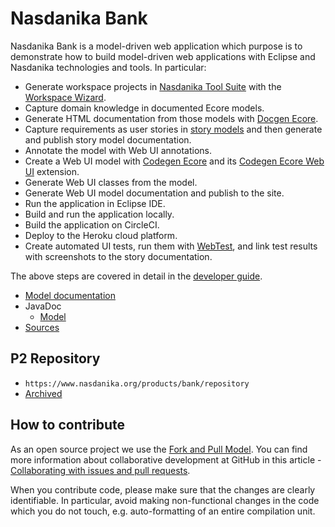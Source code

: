 # Nasdanika Bank

Nasdanika Bank is a model-driven web application which purpose is to demonstrate how to build model-driven web applications with Eclipse and Nasdanika technologies and tools.
In particular:

* Generate workspace projects in [Nasdanika Tool Suite](../tools/index.html) with the [Workspace Wizard](../workspace-wizard/index.html).
* Capture domain knowledge in documented Ecore models.
* Generate HTML documentation from those models with [Docgen Ecore](../docgen-ecore/index.html).
* Capture requirements as user stories in [story models](../story/index.html) and then generate and publish story model documentation.
* Annotate the model with Web UI annotations.
* Create a Web UI model with [Codegen Ecore](../codegen-ecore/index.html) and its [Codegen Ecore Web UI](../codegen-ecore-web-ui/index.html) extension.
* Generate Web UI classes from the model.
* Generate Web UI model documentation and publish to the site.
* Run the application in Eclipse IDE.
* Build and run the application locally.
* Build the application on CircleCI.
* Deploy to the Heroku cloud platform.
* Create automated UI tests, run them with [WebTest](../webtest/index.html), and link test results with screenshots to the story documentation.        

The above steps are covered in detail in the [developer guide](guides/developer/index.html).

* [Model documentation](modeldoc/index.html)
* JavaDoc
    * [Model](apidocs/model)
* [Sources](bank.zip)    

## P2 Repository

* ``https://www.nasdanika.org/products/bank/repository``
* [Archived](https://www.nasdanika.org/products/bank/org.nasdanika.bank.repository-1.0.0-SNAPSHOT.zip)

## How to contribute

As an open source project we use the [Fork and Pull Model](https://help.github.com/articles/about-collaborative-development-models/).
You can find more information about collaborative development at GitHub in this article - [Collaborating with issues and pull requests](https://help.github.com/categories/collaborating-with-issues-and-pull-requests).

When you contribute code, please make sure that the changes are clearly identifiable. In particular, avoid making non-functional changes in the code which you do not touch, 
e.g. auto-formatting of an entire compilation unit. 

